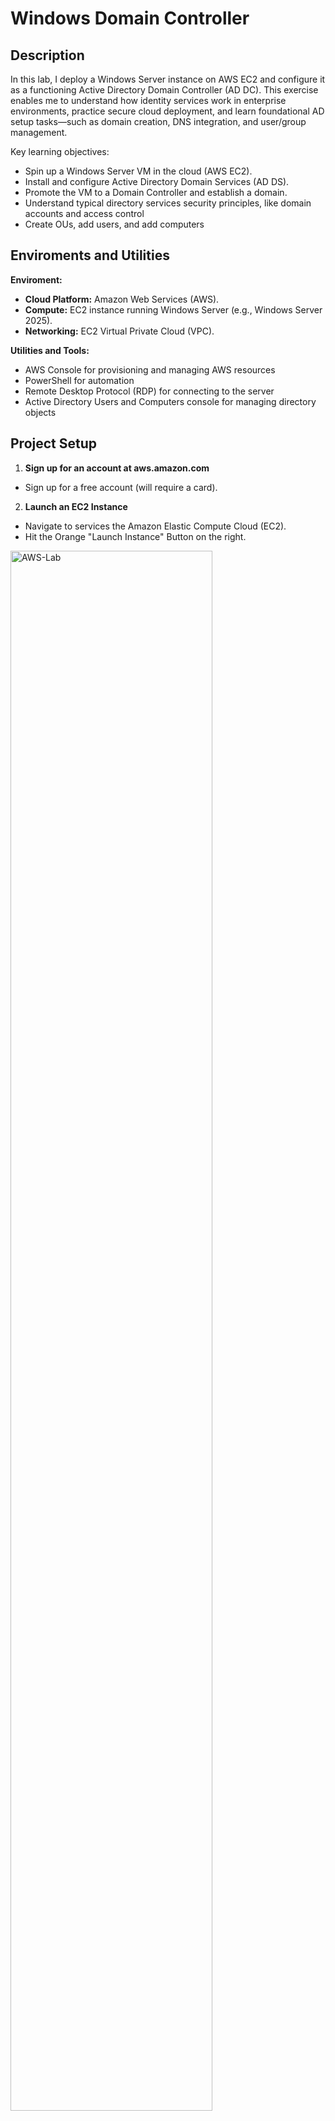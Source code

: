 # Windows Domain Controller
<h2>Description</h2>
In this lab, I deploy a Windows Server instance on AWS EC2 and configure it as a functioning Active Directory Domain Controller (AD DC). This exercise enables me to understand how identity services work in enterprise environments, practice secure cloud deployment, and learn foundational AD setup tasks—such as domain creation, DNS integration, and user/group management.

Key learning objectives:
- Spin up a Windows Server VM in the cloud (AWS EC2).
- Install and configure Active Directory Domain Services (AD DS).
- Promote the VM to a Domain Controller and establish a domain.
- Understand typical directory services security principles, like domain accounts and access control
- Create OUs, add users, and add computers

<h2>Enviroments and Utilities</h2>

<b>Enviroment:</b>
  - <b>Cloud Platform:</b> Amazon Web Services (AWS).
  - <b>Compute:</b> EC2 instance running Windows Server (e.g., Windows Server 2025).
  - <b>Networking:</b> EC2 Virtual Private Cloud (VPC).

<b>Utilities and Tools:</b>
  - AWS Console for provisioning and managing AWS resources
  - PowerShell for automation
  - Remote Desktop Protocol (RDP) for connecting to the server
  - Active Directory Users and Computers console for managing directory objects

<h2>Project Setup</h2>

1. <b>Sign up for an account at aws.amazon.com</b>
  - Sign up for a free account (will require a card).

2. <b>Launch an EC2 Instance</b>
  - Navigate to services the Amazon Elastic Compute Cloud (EC2).
  - Hit the Orange "Launch Instance" Button on the right.

<img src="https://i.imgur.com/z4u6X30.png" height="80%" width="80%" alt="AWS-Lab"/>

3. <b>Set up a Windows Server</b>
  - Name the server (Example: Demo Lab AD Server).
  - Select the base image of Windows Server 2025 for Amazon Machine Image (AMI).
  - Select t3.small for instance type.
  - Leave Network Settings as is or select whatever IP that will be used to remote in.
  - Create Key Pair and save it.
  - Leave everything else as default and hit the orange "Launch Instance" Button.
    
<img src="https://i.imgur.com/SFA2RPk.png" height="80%" width="80%" alt="AWS-Lab"/>

<img src="https://i.imgur.com/TbBg27D.png" height="80%" width="80%" alt="AWS-Lab"/>

<img src="https://i.imgur.com/qelUJKR.png" height="80%" width="80%" alt="AWS-Lab"/>

<img src="https://i.imgur.com/myNRrZE.png" height="80%" width="80%" alt="AWS-Lab"/>

4. <b>Remote into EC2 Instance of Windows Server 2025</b>
  - Navigate back to Amazon Elastic Compute Cloud (EC2) dashboard.
  - Select the correct instance and hit connect.
  - Got to RDP and hit "Get Password" and upload your saved key then hit "decrypt password"
  - Download RDP File or record IP to remote in
  - Use the windows app on MacOS to remote into EC2 Instance

<img src="https://i.imgur.com/Bw6o8Up.png" height="80%" width="80%" alt="AWS-Lab"/>

<img src="https://i.imgur.com/05xWxWe.png" height="80%" width="80%" alt="AWS-Lab"/>

<img src="https://i.imgur.com/clyLoqt.png" height="80%" width="80%" alt="AWS-Lab"/>

5. <b>Install and configure Active Directory Domain Services (AD DS), promote the VM to a Domain Controller and establish a domain.</b>
  - Open Powershell and run two commands one at a time.
  - Install-WindowsFeature -Name AD-Domain-Services-IncludeManagementTools
  - InstallADDSForest -DomainName "lab.local" -CreateDnsDelegation:$false -DatabasePath "C:\Windows\NTDS" -DomainMode "WinThreshold" -ForestMode "WinThreshold" -InstallDns:$true -LogPath "C:\Windows\NTDS" -NoRebootOnCompletion:$false -SysvolPath "C:\Windows\SYSVOL" -Force
  - After rebooting using the GUI search "Active Directory Administrative Center"

<img src="https://i.imgur.com/6Xp0v9N.png" height="80%" width="80%" alt="AWS-Lab"/>

<img src="https://i.imgur.com/TUpjNb9.png" height="80%" width="80%" alt="AWS-Lab"/>

<img src="https://i.imgur.com/CKce84M.png" height="80%" width="80%" alt="AWS-Lab"/>

<img src="https://i.imgur.com/zzQaDHD.png" height="80%" width="80%" alt="AWS-Lab"/>

6. <b>Create New Users & Groups (Powershell or GUI)</b>
  - Using the GUI Search Active Directory Users & Groups. Add users, create security groups and computers here.
  - Example Powershell Scripts:
New-ADOrganizationalUnit -Name "Lab Users" -Path "DC=lab,DC=local"

New-ADUser -Name "John Doe" -GivenName "John" -Surname "Doe" '
  -SamAccountName "john" -UserPrincipalName "john@lab.local" '
  -Path "OU=Lab Users,DC=lab,DC=local" -AccountPassword (ConvertTo-SecureString "UserPass!234" -AsPlainText -Force) '
  -Enabled $true -ChangePasswordAtLogon $false

New-ADGroup -Name "Helpdesk" -GroupScope Global -GroupCategory Security -Path "DC=lab,DC=local"
Add-ADGroupMember -Identity "Helpdesk" -Members "john"

<img src="https://i.imgur.com/48o67Ro.png" height="80%" width="80%" alt="AWS-Lab"/>

<img src="https://i.imgur.com/0dHlNCm.png" height="80%" width="80%" alt="AWS-Lab"/>

<img src="https://i.imgur.com/cRxFcLr.png" height="80%" width="80%" alt="AWS-Lab"/>

<img src="https://i.imgur.com/SUksJfD.png" height="80%" width="80%" alt="AWS-Lab"/>

<img src="https://i.imgur.com/j4tExoV.png" height="80%" width="80%" alt="AWS-Lab"/>

<img src="https://i.imgur.com/cPgAEOp.png" height="80%" width="80%" alt="AWS-Lab"/>
